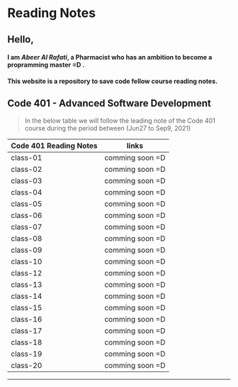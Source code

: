 # Reading Notes

## Hello, 

#### I am *Abeer Al Rafati*, a Pharmacist who has an ambition to become a propramming master =D .


#### This website is a repository to save code fellow course reading notes.  

## Code 401 - Advanced Software Development   

> In the below table we will follow the leading note of the Code 401 course during the period between (Jun27 to Sep9, 2021)   



| Code 401 Reading Notes                 |      links                                                               |
| -------------------------------------  | -------------------------------------------------------------------------|
|   class-01                             |comming soon =D     |
|   class-02                             |comming soon =D   |
|   class-03                             |comming soon =D           |
|   class-04                             |comming soon =D           |
|   class-05                             |comming soon =D           |
|   class-06                             |comming soon =D    |
|   class-07                             |comming soon =D     |
|   class-08                             |comming soon =D     |
|   class-09                             |comming soon =D     |
|   class-10                             |comming soon =D|
|   class-12                             |comming soon =D                                                           |
|   class-13                             |comming soon =D                                                           |
|   class-14                             |comming soon =D                                                           |
|   class-15                             |comming soon =D                                                           |
|   class-16                             |comming soon =D                                                           |
|   class-17                             |comming soon =D                                                           |
|   class-18                             |comming soon =D                                                           |
|   class-19                             |comming soon =D                                                           |
|   class-20                             |comming soon =D                                                           |

---------------------------------------------
